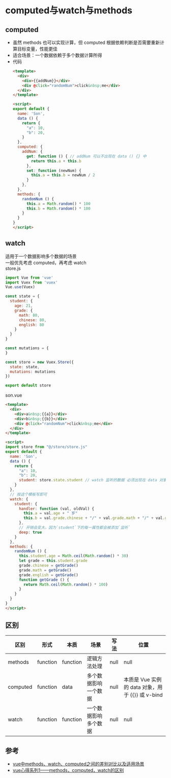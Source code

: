# computed与watch与methods

## computed 
- 虽然 methods 也可以实现计算，但 computed 根据依赖判断是否需要重新计算目标变量，性能更佳
- 适合场景：一个数据依赖于多个数据计算所得
- 代码
  ```html
  <template>
    <div>
      <div>{{addNum}}</div>
      <div @click="randomNum">click&nbsp;me</div>
    </div>
  </template>
  
  <script>
  export default {
    name: 'Son',
    data () {
      return {
        "a": 10,
        "b": 20,
      }
    },
    computed: {
      addNum: {
        get: function () { // addNum 可以不出现在 data () {} 中
          return this.a + this.b
        },
        set: function (newNum) {
          this.a = this.b = newNum / 2
        }
      },
    },
    methods: {
      randomNum () {
        this.a = Math.random() * 100
        this.b = Math.random() * 100
      }
    }
  }
  </script>
  ```

## watch
适用于一个数据影响多个数据的场景  
一般优先考虑 computed，再考虑 watch  
store.js
```js
import Vue from 'vue'
import Vuex from 'vuex'
Vue.use(Vuex)

const state = {
  student: {
    age: 21,
    grade: {
      math: 80,
      chinese: 80,
      english: 80
    }
  }
}

const mutations = {
}

const store = new Vuex.Store({
  state: state,
  mutations: mutations
})

export default store
```
son.vue
```html
<template>
  <div>
    <div>a&nbsp;{{a}}</div>
    <div>b&nbsp;{{b}}</div>
    <div @click="randomNum">click&nbsp;me</div>
  </div>
</template>

<script>
import store from "@/store/store.js"
export default {
  name: 'Son',
  data () {
    return {
      "a": 10,
      "b": 20,
      student: store.state.student // watch 监听的数据 必须出现在 data 对象中
    }
  },
  // 按这个模板写即可
  watch: {
    student: {
      handler: function (val, oldVal) {
        this.a = val.age + " 岁"
        this.b = val.grade.chinese + "/" + val.grade.math + "/" + val.grade.english
      },
      // 开销会变大，因为`student`下的每一属性都会被添加`监听`
      deep: true
    }
  },
  methods: {
    randomNum () {
      this.student.age = Math.ceil(Math.random() * 30)
      let grade = this.student.grade
      grade.chinese = getGrade()
      grade.math = getGrade() 
      grade.english = getGrade()
      function getGrade () {
        return Math.ceil(Math.random() * 100)
      }
    }
  }
}
</script>
```

## 区别

| 区别     | 形式     | 本质     | 场景                 | 写法 | 位置                                             |
| -------- | -------- | -------- | -------------------- | ---- | ------------------------------------------------ |
| methods  | function | function | 逻辑方法处理         | null | null                                             |
| computed | function | data     | 多个数据影响一个数据 | null | 本质是 Vue 实例的 data 对象，用于 {{}} 或 v-bind |
| watch    | function | function | 一个数据影响多个数据 | null | null                                             |

## 参考
- [vue中methods、watch、computed之间的差别对比以及适用场景](https://www.cnblogs.com/widgetbox/p/8954162.html)
- [vue心得系列1——methods，computed，watch的区别](https://blog.csdn.net/u013344993/article/details/81985438)